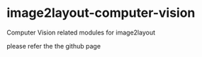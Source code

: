 # image2layout-computer-vision
Computer Vision related modules for image2layout

please refer the the github page